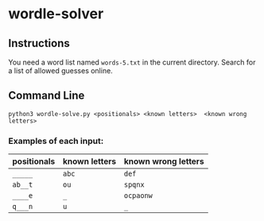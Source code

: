 # wordle-solver

## Instructions

You need a word list named `words-5.txt` in the current directory.  Search for a list of allowed guesses online.

## Command Line

`python3 wordle-solve.py <positionals> <known letters>  <known wrong letters>`

### Examples of each input:


|positionals|known letters|known wrong letters|
|-----------|-------------|-------------------|
|`_____`    |`abc`        |`def`              |
|`ab__t`    |`ou`         |`spqnx`            |
|`____e`    |`_`          |`ocpaonw`          |
|`q___n`    |`u`          |`_`                |


